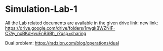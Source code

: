# Simulation-Lab-1
All the Lab related documents are available in the given drive link:
new link: 
https://drive.google.com/drive/folders/1rwgkBWZNIF-C7Ay_nxBKdHyuEnBSBh_r?usp=sharing


Dual problem: https://radzion.com/blog/operations/dual
